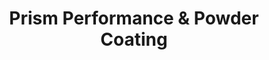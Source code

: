 ---
title: "Prism Performance & Powder Coating"
url: /crescent/prism-performance-and-powder-coating/
shop: car parts
---